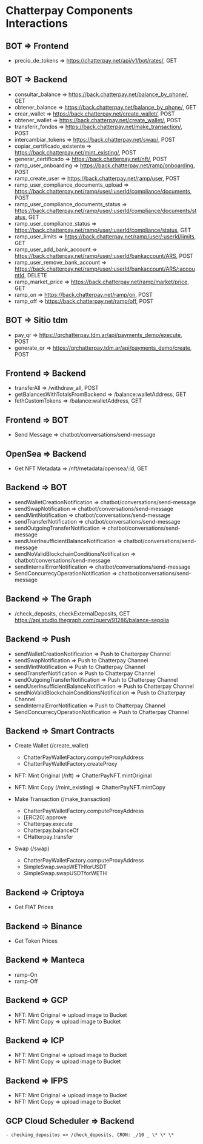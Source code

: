 # Chatterpay Components Interactions

## BOT => Frontend

- precio_de_tokens => https://chatterpay.net/api/v1/bot/rates/, GET

## BOT => Backend

- consultar_balance => https://back.chatterpay.net/balance_by_phone/, GET
- obtener_balance => https://back.chatterpay.net/balance_by_phone/, GET
- crear_wallet => https://back.chatterpay.net/create_wallet/, POST
- obtener_wallet => https://back.chatterpay.net/create_wallet/, POST
- transferir_fondos => https://back.chatterpay.net/make_transaction/, POST
- intercambiar_tokens => https://back.chatterpay.net/swap/, POST
- copiar_certificado_existente => https://back.chatterpay.net/mint_existing/, POST
- generar_certificado => https://back.chatterpay.net/nft/, POST
- ramp_user_onboarding => https://back.chatterpay.net/ramp/onboarding, POST
- ramp_create_user => https://back.chatterpay.net/ramp/user, POST
- ramp_user_compliance_documents_upload => https://back.chatterpay.net/ramp/user/:userId/compliance/documents, POST
- ramp_user_compliance_documents_status => https://back.chatterpay.net/ramp/user/:userId/compliance/documents/status, GET
- ramp_user_compliance_status => https://back.chatterpay.net/ramp/user/:userId/compliance/status, GET
- ramp_user_limits => https://back.chatterpay.net/ramp/user/:userId/limits, GET
- ramp_user_add_bank_account => https://back.chatterpay.net/ramp/user/:userId/bankaccount/ARS, POST
- ramp_user_remove_bank_account => https://back.chatterpay.net/ramp/user/:userId/bankaccount/ARS/:accountId, DELETE
- ramp_market_price => https://back.chatterpay.net/ramp/market/price, GET
- ramp_on => https://back.chatterpay.net/ramp/on, POST
- ramp_off => https://back.chatterpay.net/ramp/off, POST

## BOT => Sitio tdm

- pay_qr => https://qrchatterpay.tdm.ar/api/payments_demo/execute, POST
- generate_qr => https://qrchatterpay.tdm.ar/api/payments_demo/create, POST

## Frontend => Backend

- transferAll => /withdraw_all, POST
- getBalancesWithTotalsFromBackend => /balance:walletAddress, GET
- fethCustomTokens => /balance:walletAddress, GET

## Frontend => BOT

- Send Message => chatbot/conversations/send-message

## OpenSea => Backend

- Get NFT Metadata => /nft/metadata/opensea/:id, GET

## Backend => BOT

- sendWalletCreationNotification => chatbot/conversations/send-message
- sendSwapNotification => chatbot/conversations/send-message
- sendMintNotification => chatbot/conversations/send-message
- sendTransferNotification => chatbot/conversations/send-message
- sendOutgoingTransferNotification => chatbot/conversations/send-message
- sendUserInsufficientBalanceNotification => chatbot/conversations/send-message
- sendNoValidBlockchainConditionsNotification => chatbot/conversations/send-message
- sendInternalErrorNotification => chatbot/conversations/send-message
- SendConcurrecyOperationNotification => chatbot/conversations/send-message

## Backend => The Graph

- /check_deposits, checkExternalDeposits, GET https://api.studio.thegraph.com/query/91286/balance-sepolia

## Backend => Push

- sendWalletCreationNotification => Push to Chatterpay Channel
- sendSwapNotification => Push to Chatterpay Channel
- sendMintNotification => Push to Chatterpay Channel
- sendTransferNotification => Push to Chatterpay Channel
- sendOutgoingTransferNotification => Push to Chatterpay Channel
- sendUserInsufficientBalanceNotification => Push to Chatterpay Channel
- sendNoValidBlockchainConditionsNotification => Push to Chatterpay Channel
- sendInternalErrorNotification => Push to Chatterpay Channel
- SendConcurrecyOperationNotification => Push to Chatterpay Channel

## Backend => Smart Contracts

- Create Wallet (/create_wallet)

  - ChatterPayWalletFactory.computeProxyAddress
  - ChatterPayWalletFactory.createProxy

- NFT: Mint Original (/nft) => ChatterPayNFT.mintOriginal

- NFT: Mint Copy (/mint_existing) => ChatterPayNFT.mintCopy

- Make Transaction (/make_transaction)

  - ChatterPayWalletFactory.computeProxyAddress
  - [ERC20].approve
  - Chatterpay.execute
  - Chatterpay.balanceOf
  - CHatterpay.transfer

- Swap (/swap)
  - ChatterPayWalletFactory.computeProxyAddress
  - SimpleSwap.swapWETHforUSDT
  - SimpleSwap.swapUSDTforWETH

## Backend => Criptoya

- Get FIAT Prices

## Backend => Binance

- Get Token Prices

## Backend => Manteca

- ramp-On
- ramp-Off

## Backend => GCP

- NFT: Mint Original => upload image to Bucket
- NFT: Mint Copy => upload image to Bucket

## Backend => ICP

- NFT: Mint Original => upload image to Bucket
- NFT: Mint Copy => upload image to Bucket

## Backend => IFPS

- NFT: Mint Original => upload image to Bucket
- NFT: Mint Copy => upload image to Bucket

## GCP Cloud Scheduler => Backend

`- checking_depositos => /check_deposits, CRON: _/10 _ \* \* \*`
